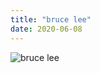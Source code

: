 ```yaml
---
title: "bruce lee"
date: 2020-06-08
---
```


![bruce lee](https://pmcvariety.files.wordpress.com/2018/07/enter-the-dragon-bruce-lee.jpg?w=681&h=383&crop=1)

